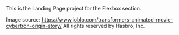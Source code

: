 This is the Landing Page project for the Flexbox section.

Image source: https://www.joblo.com/transformers-animated-movie-cybertron-origin-story/
All rights reserved by Hasbro, Inc.
